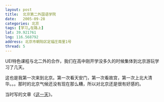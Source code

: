 ```yaml
---
layout: post
title:  北京第二外国语学院
date:   2005-09-28
categories: 北京
tags: [学习,在路上]
lat: 39.921761
lng: 116.568792
address: 北京市朝阳区定福庄南里1号
thread: 5
---
```


UEI特色课程与北二外的合作，我们在高中刚开学没多久的时候集体到北京游玩学习了几天。

这也是我第一次来到北京。第一次看天安门，第一次看故宫，第一次上北大清华。。。那时的北京气候还没有现在那么糟，所以对北京还是很有好感的。

当时写的文章《<a href="http://user.qzone.qq.com/2539929/blog/1213228538" target="_blank">这一天</a>》。